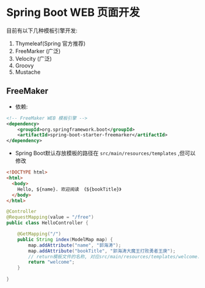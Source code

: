 # Spring Boot WEB 页面开发

目前有以下几种模板引擎开发:
1. Thymeleaf(Spring 官方推荐)
2. FreeMarker  (广泛)
3. Velocity    (广泛)
4. Groovy
5. Mustache

## FreeMaker

* 依赖:

```XML
<!-- FreeMaker WEB 模板引擎 -->
<dependency>
	<groupId>org.springframework.boot</groupId>
	<artifactId>spring-boot-starter-freemarker</artifactId>
</dependency>
```

* Spring Boot默认存放模板的路径在 `src/main/resources/templates` ,但可以修改

```html
<!DOCTYPE html>
<html>
  <body>
    Hello, ${name}. 欢迎阅读 《${bookTitle}》
  </body>
</html>
```

```java
@Controller
@RequestMapping(value = "/free")
public class HelloController {

    @GetMapping("/")
    public String index(ModelMap map) {
        map.addAttribute("name", "郭海涛");
        map.addAttribute("bookTitle", "郭海涛大魔王打败勇者王庚");
        // return模板文件的名称, 对应src/main/resources/templates/welcome.html
        return "welcome";
    }
    
}
```